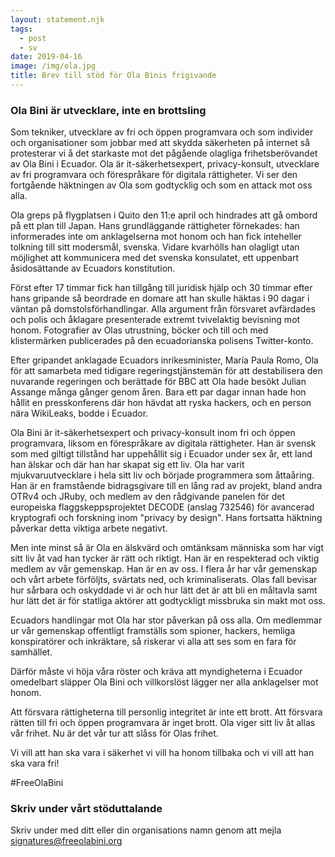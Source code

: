 ```yaml
---
layout: statement.njk
tags:
  - post
  - sv 
date: 2019-04-16
image: /img/ola.jpg
title: Brev till stöd för Ola Binis frigivande
---
```


### Ola Bini är utvecklare, inte en brottsling

Som tekniker, utvecklare av fri och öppen programvara och som
individer och organisationer som jobbar med att skydda säkerheten på
internet så protesterar vi å det starkaste mot det pågående olagliga
frihetsberövandet av Ola Bini i Ecuador. Ola är it-säkerhetsexpert,
privacy-konsult, utvecklare av fri programvara och förespråkare för
digitala rättigheter. Vi ser den fortgående häktningen av Ola som
godtycklig och som en attack mot oss alla.

Ola greps på flygplatsen i Quito den 11:e april och hindrades att gå
ombord på ett plan till Japan. Hans grundläggande rättigheter
förnekades: han informerades inte om anklagelserna mot honom och han
fick inteheller tolkning till sitt modersmål, svenska. Vidare
kvarhölls han olagligt utan möjlighet att kommunicera med det svenska
konsulatet, ett uppenbart åsidosättande av Ecuadors konstitution.

Först efter 17 timmar fick han tillgång till juridisk hjälp och 30
timmar efter hans gripande så beordrade en domare att han skulle
häktas i 90 dagar i väntan på domstolsförhandlingar. Alla argument
från försvaret avfärdades och polis och åklagare presenterade extremt
tvivelaktig bevisning mot honom. Fotografier av Olas utrustning,
böcker och till och med klistermärken publicerades på den
ecuadorianska polisens Twitter-konto.

Efter gripandet anklagade Ecuadors inrikesminister, María Paula Romo,
Ola för att samarbeta med tidigare regeringstjänstemän för att
destabilisera den nuvarande regeringen och berättade för BBC att Ola
hade besökt Julian Assange många gånger genom åren. Bara ett par dagar
innan hade hon hållit en presskonferens där hon hävdat att ryska
hackers, och en person nära WikiLeaks, bodde i Ecuador.

Ola Bini är it-säkerhetsexpert och privacy-konsult inom fri och öppen
programvara, liksom en förespråkare av digitala rättigheter. Han är
svensk som med giltigt tillstånd har uppehållit sig i Ecuador under
sex år, ett land han älskar och där han har skapat sig ett liv. Ola
har varit mjukvaruutvecklare i hela sitt liv och började programmera
som åttaåring. Han är en framstående bidragsgivare till en lång rad av
projekt, bland andra OTRv4 och JRuby, och medlem av den rådgivande
panelen för det europeiska flaggskeppsprojektet DECODE (anslag 732546)
för avancerad kryptografi och forskning inom "privacy by design". Hans
fortsatta häktning påverkar detta viktiga arbete negativt.

Men inte minst så är Ola en älskvärd och omtänksam människa som har
vigt sitt liv åt vad han tycker är rätt och riktigt. Han är en
respekterad och viktig medlem av vår gemenskap. Han är en av oss. I
flera år har vår gemenskap och vårt arbete förföljts, svärtats ned,
och kriminaliserats. Olas fall bevisar hur sårbara och oskyddade vi är
och hur lätt det är att bli en måltavla samt hur lätt det är för
statliga aktörer att godtyckligt missbruka sin makt mot oss.

Ecuadors handlingar mot Ola har stor påverkan på oss alla. Om
medlemmar ur vår gemenskap offentligt framställs som spioner, hackers,
hemliga konspiratörer och inkräktare, så riskerar vi alla att ses som
en fara för samhället.

Därför måste vi höja våra röster och kräva att myndigheterna i Ecuador
omedelbart släpper Ola Bini och villkorslöst lägger ner alla
anklagelser mot honom.

Att försvara rättigheterna till personlig integritet är inte ett
brott. Att försvara rätten till fri och öppen programvara är inget
brott. Ola viger sitt liv åt allas vår frihet. Nu är det vår tur att
slåss för Olas frihet.

Vi vill att han ska vara i säkerhet vi vill ha honom tillbaka och vi
vill att han ska vara fri!

#FreeOlaBini

### Skriv under vårt stöduttalande
Skriv under med ditt eller din organisations namn genom att mejla
<a href="mailto:signatures@freeolabini.org">signatures@freeolabini.org</a>
